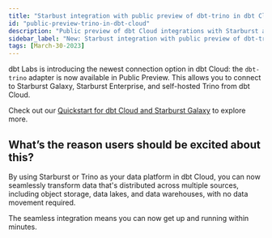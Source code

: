 ```yaml
---
title: "Starbust integration with public preview of dbt-trino in dbt Cloud"
id: "public-preview-trino-in-dbt-cloud"
description: "Public preview of dbt Cloud integrations with Starburst and Trino clusters is now available."
sidebar_label: "New: Starbust integration with public preview of dbt-trino in dbt Cloud"
tags: [March-30-2023]
---
```


dbt Labs is introducing the newest connection option in dbt Cloud: the `dbt-trino` adapter is now available in Public Preview. This allows you to connect to Starburst Galaxy, Starburst Enterprise, and self-hosted Trino from dbt Cloud.

Check out our [Quickstart for dbt Cloud and Starburst Galaxy](/quickstarts/starburst-galaxy) to explore more. 

## What’s the reason users should be excited about this?

By using Starburst or Trino as your data platform in dbt Cloud, you can now seamlessly transform data that's distributed across multiple sources, including object storage, data lakes, and data warehouses, with no data movement required.

The seamless integration means you can now get up and running within minutes.
